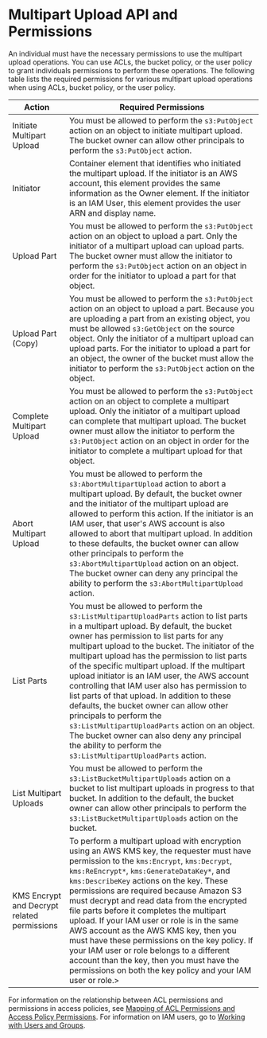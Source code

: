 # Multipart Upload API and Permissions<a name="mpuAndPermissions"></a>

An individual must have the necessary permissions to use the multipart upload operations\. You can use ACLs, the bucket policy, or the user policy to grant individuals permissions to perform these operations\. The following table lists the required permissions for various multipart upload operations when using ACLs, bucket policy, or the user policy\. 


| Action | Required Permissions | 
| --- | --- | 
|  Initiate Multipart Upload  |  You must be allowed to perform the `s3:PutObject` action on an object to initiate multipart upload\.  The bucket owner can allow other principals to perform the `s3:PutObject` action\.   | 
| Initiator | Container element that identifies who initiated the multipart upload\. If the initiator is an AWS account, this element provides the same information as the Owner element\. If the initiator is an IAM User, this element provides the user ARN and display name\. | 
| Upload Part | You must be allowed to perform the `s3:PutObject` action on an object to upload a part\.  Only the initiator of a multipart upload can upload parts\. The bucket owner must allow the initiator to perform the `s3:PutObject` action on an object in order for the initiator to upload a part for that object\. | 
| Upload Part \(Copy\) | You must be allowed to perform the `s3:PutObject` action on an object to upload a part\. Because you are uploading a part from an existing object, you must be allowed `s3:GetObject` on the source object\.  Only the initiator of a multipart upload can upload parts\. For the initiator to upload a part for an object, the owner of the bucket must allow the initiator to perform the `s3:PutObject` action on the object\. | 
| Complete Multipart Upload | You must be allowed to perform the `s3:PutObject` action on an object to complete a multipart upload\.  Only the initiator of a multipart upload can complete that multipart upload\. The bucket owner must allow the initiator to perform the `s3:PutObject` action on an object in order for the initiator to complete a multipart upload for that object\. | 
| Abort Multipart Upload | You must be allowed to perform the `s3:AbortMultipartUpload` action to abort a multipart upload\.  By default, the bucket owner and the initiator of the multipart upload are allowed to perform this action\. If the initiator is an IAM user, that user's AWS account is also allowed to abort that multipart upload\. In addition to these defaults, the bucket owner can allow other principals to perform the `s3:AbortMultipartUpload` action on an object\. The bucket owner can deny any principal the ability to perform the `s3:AbortMultipartUpload` action\. | 
| List Parts | You must be allowed to perform the `s3:ListMultipartUploadParts` action to list parts in a multipart upload\. By default, the bucket owner has permission to list parts for any multipart upload to the bucket\. The initiator of the multipart upload has the permission to list parts of the specific multipart upload\. If the multipart upload initiator is an IAM user, the AWS account controlling that IAM user also has permission to list parts of that upload\.  In addition to these defaults, the bucket owner can allow other principals to perform the `s3:ListMultipartUploadParts` action on an object\. The bucket owner can also deny any principal the ability to perform the `s3:ListMultipartUploadParts` action\. | 
| List Multipart Uploads | You must be allowed to perform the `s3:ListBucketMultipartUploads` action on a bucket to list multipart uploads in progress to that bucket\. In addition to the default, the bucket owner can allow other principals to perform the `s3:ListBucketMultipartUploads` action on the bucket\. | 
| KMS Encrypt and Decrypt related permissions |  To perform a multipart upload with encryption using an AWS KMS key, the requester must have permission to the `kms:Encrypt`, `kms:Decrypt`, `kms:ReEncrypt*`, `kms:GenerateDataKey*`, and `kms:DescribeKey` actions on the key\. These permissions are required because Amazon S3 must decrypt and read data from the encrypted file parts before it completes the multipart upload\. If your IAM user or role is in the same AWS account as the AWS KMS key, then you must have these permissions on the key policy\. If your IAM user or role belongs to a different account than the key, then you must have the permissions on both the key policy and your IAM user or role\.> | 

For information on the relationship between ACL permissions and permissions in access policies, see [Mapping of ACL Permissions and Access Policy Permissions](acl-overview.md#acl-access-policy-permission-mapping)\. For information on IAM users, go to [Working with Users and Groups](https://docs.aws.amazon.com/IAM/latest/UserGuide/)\.